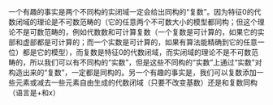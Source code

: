 
一个有趣的事实是两个不同构的实闭域一定会给出同构的“复数”。因为特征0的代数闭域的理论是不可数范畴的（它的任意两个不可数大小的模型都同构；但这个理论不是可数范畴的，例如代数数和可计算复数（一个复数是可计算的，如果它的实部和虚部都是可计算的；而一个实数是可计算的，如果有算法能精确到它的任意一位）都是它的模型），而复数是特征0的代数闭域，而实闭域的理论不是不可数范畴的，所以我们可以有不同构的“实数”，但是这些不同构的“实数”上通过“实数”对构造出来的“复数”，一定都是同构的。另一个有趣的事实是，我们可以复数添加一些元素或减去一些元素自由生成的代数闭域（只要不改变基数）还是和复数同构（语言是+和x）
